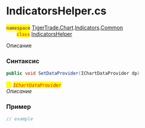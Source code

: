
# IndicatorsHelper.cs
<mark style="color:purple;">`namespace`</mark> [TigerTrade.Chart](../../../../../TigerTrade.Chart.md).[Indicators](../../../../../TigerTrade.Chart/Indicators.md).[Common](../../../../../TigerTrade.Chart/Indicators/Common.md)  
&nbsp;&nbsp;&nbsp;&nbsp;&nbsp;&nbsp;&nbsp;<mark style="color:red;">`class`</mark> [IndicatorsHelper](../../IndicatorsHelper.cs.md)

Описание

### Синтаксис
```csharp
public void SetDataProvider(IChartDataProvider dp)
```
<mark style="color:yellow;">`dp`</mark> <mark style="color:red;">*`IChartDataProvider`*</mark>  
 *Описание*  
  


### Пример  
```csharp
// example
```
                    
                    